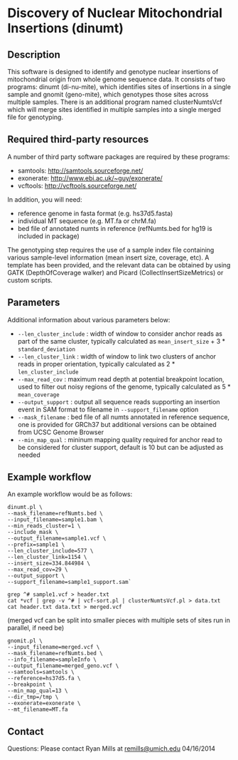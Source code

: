 Discovery of Nuclear Mitochondrial Insertions (dinumt)
======================================================

Description
-----------

This software is designed to identify and genotype nuclear insertions of mitochondrial origin from whole genome sequence data. It consists of two programs: dinumt (di-nu-mite), which identifies sites of insertions in a single sample and gnomit (geno-mite), which genotypes those sites across multiple samples. There is an additional program named clusterNumtsVcf which will merge sites identified in multiple samples into a single merged file for genotyping.

Required third-party resources 
------------------------------

A number of third party software packages are required by these programs:

* samtools:  http://samtools.sourceforge.net/
* exonerate:  http://www.ebi.ac.uk/~guy/exonerate/
* vcftools:  http://vcftools.sourceforge.net/

In addition, you will need:

* reference genome in fasta format (e.g. hs37d5.fasta)
* individual MT sequence (e.g. MT.fa or chrM.fa)
* bed file of annotated numts in reference (refNumts.bed for hg19 is included in package)

The genotyping step requires the use of a sample index file containing various sample-level information (mean insert size, coverage, etc). A template has been provided, and the relevant data can be obtained by using GATK (DepthOfCoverage walker) and Picard (CollectInsertSizeMetrics) or custom scripts.

Parameters
----------

Additional information about various parameters below:

* `--len_cluster_include` : width of window to consider anchor reads as part of the same cluster, typically calculated as `mean_insert_size` + 3 * `standard_deviation`
* `--len_cluster_link`    : width of window to link two clusters of anchor reads in proper orientation, typically calculated as 2 * `len_cluster_include`
* `--max_read_cov`        : maximum read depth at potential breakpoint location, used to filter out noisy regions of the genome, typically calculated as 5 * `mean_coverage`
* `--output_support`      : output all sequence reads supporting an insertion event in SAM format to filename in `--support_filename` option
* `--mask_filename`       : bed file of all numts annotated in reference sequence, one is provided for GRCh37 but additional versions can be obtained from UCSC Genome Browser
* `--min_map_qual`        : mininum mapping quality required for anchor read to be considered for cluster support, default is 10 but can be adjusted as needed

Example workflow
----------------
An example workflow would be as follows:

~~~
dinumt.pl \
--mask_filename=refNumts.bed \
--input_filename=sample1.bam \
--min_reads_cluster=1 \
--include_mask \
--output_filename=sample1.vcf \
--prefix=sample1 \
--len_cluster_include=577 \
--len_cluster_link=1154 \
--insert_size=334.844984 \
--max_read_cov=29 \
--output_support \
--support_filename=sample1_support.sam`
~~~

~~~
grep ^# sample1.vcf > header.txt
cat *vcf | grep -v ^# | vcf-sort.pl | clusterNumtsVcf.pl > data.txt
cat header.txt data.txt > merged.vcf
~~~

(merged vcf can be split into smaller pieces with multiple sets of sites run in parallel, if need be)

~~~
gnomit.pl \
--input_filename=merged.vcf \
--mask_filename=refNumts.bed \
--info_filename=sampleInfo \
--output_filename=merged_geno.vcf \
--samtools=samtools \
--reference=hs37d5.fa \
--breakpoint \
--min_map_qual=13 \
--dir_tmp=/tmp \
--exonerate=exonerate \
--mt_filename=MT.fa
~~~

Contact
-------
Questions: Please contact Ryan Mills at remills@umich.edu
04/16/2014
